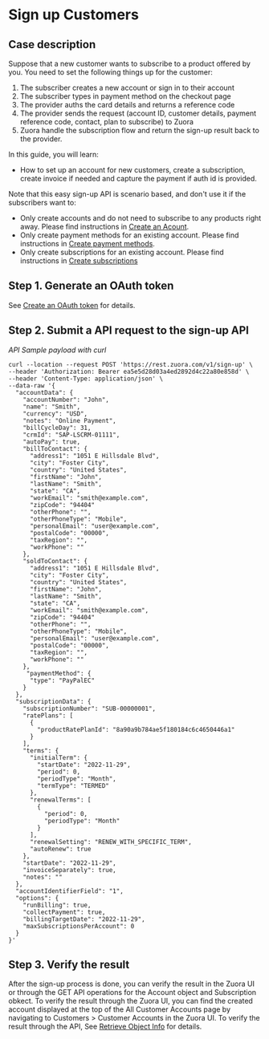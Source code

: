# Sign up Customers

## Case description
Suppose that a new customer wants to subscribe to a product offered by you. You need to set the following things up for the customer:

1. The subscriber creates a new account or sign in to their account
2. The subscriber types in payment method on the checkout page
3. The provider auths the card details and returns a reference code
4. The provider sends the request (account ID, customer details, payment reference code, contact, plan to subscribe) to Zuora
5. Zuora handle the subscription flow and return the sign-up result back to the provider.

In this guide, you will learn:
- How to set up an account for new customers, create a subscription, create invoice if needed and capture the payment if auth id is provided.


Note that this easy sign-up API is scenario based, and don't use it if the subscribers want to:
- Only create accounts and do not need to subscribe to any products right away. Please find instructions in [Create an Acount](3.1-create-account.md).
- Only create payment methods for an existing account. Please find instructions in [Create payment methods](3.2-create-paymentmethod.md).
- Only create subscriptions for an existing account. Please find instructions in [Create subscriptions](3.3-create-subscription.md)


## Step 1. Generate an OAuth token
See [Create an OAuth token](1-authentication.md) for details.

## Step 2. Submit a API request to the sign-up API
*API Sample payload with curl*
```
curl --location --request POST 'https://rest.zuora.com/v1/sign-up' \
--header 'Authorization: Bearer ea5e5d28d03a4ed2892d4c22a80e858d' \
--header 'Content-Type: application/json' \
--data-raw '{
  "accountData": {
    "accountNumber": "John",
    "name": "Smith",
    "currency": "USD",
    "notes": "Online Payment",
    "billCycleDay": 31,
    "crmId": "SAP-LSCRM-01111",
    "autoPay": true,
    "billToContact": {
      "address1": "1051 E Hillsdale Blvd",
      "city": "Foster City",
      "country": "United States",
      "firstName": "John",
      "lastName": "Smith",
      "state": "CA",
      "workEmail": "smith@example.com",
      "zipCode": "94404"
      "otherPhone": "",
      "otherPhoneType": "Mobile",
      "personalEmail": "user@example.com",
      "postalCode": "00000",
      "taxRegion": "",
      "workPhone": ""
    },
    "soldToContact": {
      "address1": "1051 E Hillsdale Blvd",
      "city": "Foster City",
      "country": "United States",
      "firstName": "John",
      "lastName": "Smith",
      "state": "CA",
      "workEmail": "smith@example.com",
      "zipCode": "94404"
      "otherPhone": "",
      "otherPhoneType": "Mobile",
      "personalEmail": "user@example.com",
      "postalCode": "00000",
      "taxRegion": "",
      "workPhone": ""
    },
     "paymentMethod": {
      "type": "PayPalEC"
    }
  },
  "subscriptionData": {
    "subscriptionNumber": "SUB-00000001",
    "ratePlans": [
      {
        "productRatePlanId": "8a90a9b784ae5f180184c6c4650446a1"
      }
    ],
    "terms": {
      "initialTerm": {
        "startDate": "2022-11-29",
        "period": 0,
        "periodType": "Month",
        "termType": "TERMED"
      },
      "renewalTerms": [
        {
          "period": 0,
          "periodType": "Month"
        }
      ],
      "renewalSetting": "RENEW_WITH_SPECIFIC_TERM",
      "autoRenew": true
    },
    "startDate": "2022-11-29",
    "invoiceSeparately": true,
    "notes": ""
  },
  "accountIdentifierField": "1",
  "options": {
    "runBilling": true,
    "collectPayment": true,
    "billingTargetDate": "2022-11-29",
    "maxSubscriptionsPerAccount": 0
  }
}'
```
## Step 3. Verify the result
After the sign-up process is done, you can verify the result in the Zuora UI or through the GET API operations for the Account object and Subscription obkect.
To verify the result through the Zuora UI, you can find the created account displayed at the top of the All Customer Accounts page by navigating to Customers > Customer Accounts in the Zuora UI.
To verify the result through the API, See [Retrieve Object Info](9-retrieve-object-info.md) for details.

